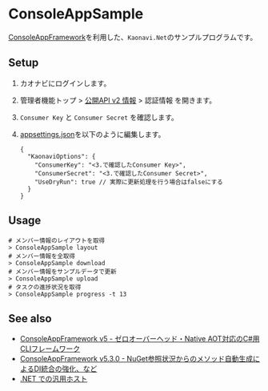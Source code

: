 # ConsoleAppSample

[ConsoleAppFramework](https://github.com/Cysharp/ConsoleAppFramework)を利用した、`Kaonavi.Net`のサンプルプログラムです。

## Setup

1. カオナビにログインします。
1. 管理者機能トップ > [公開API v2 情報](https://service.kaonavi.jp/setup/public_api_v2_information) > 認証情報 を開きます。
1. `Consumer Key` と `Consumer Secret` を確認します。
1. [appsettings.json](./appsettings.json)を以下のように編集します。

    ```jsonc
    {
      "KaonaviOptions": {
        "ConsumerKey": "<3.で確認したConsumer Key>",
        "ConsumerSecret": "<3.で確認したConsumer Secret>",
        "UseDryRun": true // 実際に更新処理を行う場合はfalseにする
      }
    }
    ```

## Usage

```shell
# メンバー情報のレイアウトを取得
> ConsoleAppSample layout
# メンバー情報を全取得
> ConsoleAppSample download
# メンバー情報をサンプルデータで更新
> ConsoleAppSample upload
# タスクの進捗状況を取得
> ConsoleAppSample progress -t 13
```

## See also

- [ConsoleAppFramework v5 - ゼロオーバーヘッド・Native AOT対応のC#用CLIフレームワーク](https://neue.cc/2024/06/13_ConsoleAppFramework_v5.html)
- [ConsoleAppFramework v5.3.0 - NuGet参照状況からのメソッド自動生成によるDI統合の強化、など](https://neue.cc/2024/12/16_ConsoleAppFramewrok_v5_3_0.html)
- [.NET での汎用ホスト](https://learn.microsoft.com/dotnet/core/extensions/generic-host)
